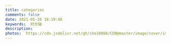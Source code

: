 ```yaml
---
title: categories
comments: false
date: 2021-05-26 18:19:48
keywords:  时光轴
description:
photos:  https://cdn.jsdelivr.net/gh/che10086/CDN@master/image/cover/img3.jpg
---
```

